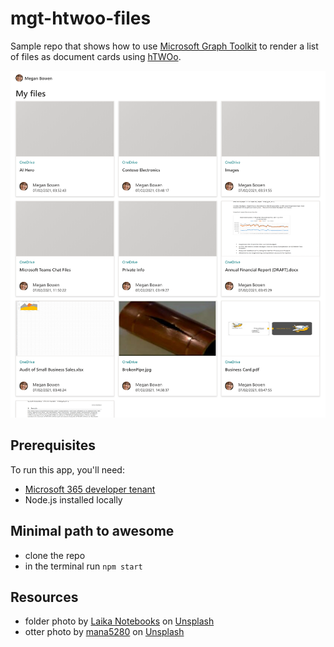 # mgt-htwoo-files

Sample repo that shows how to use [Microsoft Graph Toolkit](https://docs.microsoft.com/graph/toolkit/get-started/overview?tabs=html&WT.mc_id=m365-31754-wmastyka) to render a list of files as document cards using [hTWOo](https://lab.n8d.studio/htwoo/).

![Screenshot showing a list of files displayed as document cards](./screenshot.png)

## Prerequisites

To run this app, you'll need:

- [Microsoft 365 developer tenant](https://docs.microsoft.com/office/developer-program/microsoft-365-developer-program?WT.mc_id=m365-31754-wmastyka)
- Node.js installed locally

## Minimal path to awesome

- clone the repo
- in the terminal run `npm start`

## Resources

- folder photo by <a href="https://unsplash.com/@laikanotebooks?utm_source=unsplash&utm_medium=referral&utm_content=creditCopyText">Laika Notebooks</a> on <a href="https://unsplash.com/s/photos/folder?utm_source=unsplash&utm_medium=referral&utm_content=creditCopyText">Unsplash</a>
- otter photo by <a href="https://unsplash.com/@mana5280?utm_source=unsplash&utm_medium=referral&utm_content=creditCopyText">mana5280</a> on <a href="https://unsplash.com/s/photos/otter?utm_source=unsplash&utm_medium=referral&utm_content=creditCopyText">Unsplash</a>